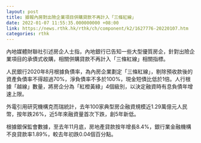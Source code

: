 ```yaml
---
layout: post
title: 據報內房對出險企業項目併購貸款不再計入「三條紅線」
date: 2022-01-07 11:55:35.000000000 +08:00
link: https://news.rthk.hk/rthk/ch/component/k2/1627776-20220107.htm
categories: rthk
---
```


內地媒體財聯社引述房企人士指，內地銀行已告知一些大型優質房企，針對出險企業項目的承債式收購，相關併購貸款不再計入「三條紅線」相關指標。

人民銀行2020年8月根據負債率，為內房企業劃定「三條紅線」，剔除預收款後的資產負債率不得超過70%，淨負債率不多於100%，現金短債比低於1倍。人行根據「越線」數量，將房企分為「紅橙黃綠」4個級別，以決定融資時有息負債年增速上限。

外電引用研究機構克而瑞統計，去年100家典型房企融資規模近1.29萬億元人民幣，按年跌26%，近5年來融資量首次下跌，創5年新低。

根據銀保監會數據，至去年11月底，房地產貸款按年增長8.4%，銀行業金融機構不良貸款率1.89%，較去年初跌0.04個百分點。
